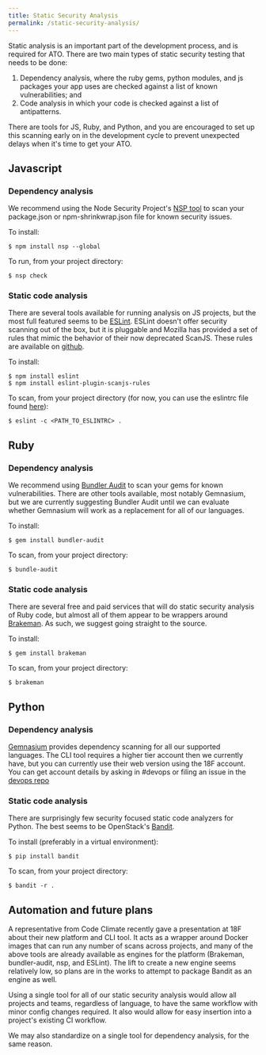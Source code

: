 ```yaml
---
title: Static Security Analysis
permalink: /static-security-analysis/
---
```


Static analysis is an important part of the development process, and is required for ATO. There are two main types of static security testing that needs to be done:

1. Dependency analysis, where the ruby gems, python modules, and js packages your app uses are checked against a list of known vulnerabilities; and
1. Code analysis in which your code is checked against a list of antipatterns.

There are tools for JS, Ruby, and Python, and you are encouraged to set up this scanning early on in the development cycle to prevent unexpected delays when it's time to get your ATO.

## Javascript

### Dependency analysis

We recommend using the Node Security Project's [NSP tool](https://nodesecurity.io/tools) to scan your package.json or npm-shrinkwrap.json file for known security issues.

To install:

    $ npm install nsp --global

To run, from your project directory:

    $ nsp check

### Static code analysis

There are several tools available for running analysis on JS projects, but the most full featured seems to be [ESLint](https://eslint.org). ESLint doesn't offer security scanning out of the box, but it is pluggable and Mozilla has provided a set of rules that mimic the behavior of their now deprecated ScanJS. These rules are available on [github](https://github.com/mozfreddyb/eslint-plugin-scanjs-rules).

To install:

    $ npm install eslint
    $ npm install eslint-plugin-scanjs-rules

To scan, from your project directory (for now, you can use the eslintrc file found [here](https://github.com/mozfreddyb/eslint-config-scanjs/blob/master/.eslintrc)):

    $ eslint -c <PATH_TO_ESLINTRC> .

## Ruby

### Dependency analysis

We recommend using [Bundler Audit](https://github/com/rubysec/bundler-audit) to scan your gems for known vulnerabilities. There are other tools available, most notably Gemnasium, but we are currently suggesting Bundler Audit until we can evaluate whether Gemnasium will work as a replacement for all of our languages.

To install:

    $ gem install bundler-audit

To scan, from your project directory:

    $ bundle-audit

### Static code analysis

There are several free and paid services that will do static security analysis of Ruby code, but almost all of them appear to be wrappers around [Brakeman](https://github.com/presidentbeef/brakeman). As such, we suggest going straight to the source.

To install:

    $ gem install brakeman

To scan, from your project directory:

    $ brakeman

## Python

### Dependency analysis

[Gemnasium](https://gemnasium.com) provides dependency scanning for all our supported languages. The CLI tool requires a higher tier account then we currently have, but you can currently use their web version using the 18F account. You can get account details by asking in #devops or filing an issue in the [devops repo](https://github.com/18F/DevOps)

### Static code analysis

There are surprisingly few security focused static code analyzers for Python.  The best seems to be OpenStack's [Bandit](https://github.com/openstack/bandit).

To install (preferably in a virtual environment):

    $ pip install bandit

To scan, from your project directory:

    $ bandit -r .

## Automation and future plans

A representative from Code Climate recently gave a presentation at 18F about their new platform and CLI tool. It acts as a wrapper around Docker images that can run any number of scans across projects, and many of the above tools are already available as engines for the platform (Brakeman, bundler-audit, nsp, and ESLint). The lift to create a new engine seems relatively low, so plans are in the works to attempt to package Bandit as an engine as well.

Using a single tool for all of our static security analysis would allow all projects and teams, regardless of language, to have the same workflow with minor config changes required. It also would allow for easy insertion into a project's existing CI workflow.

We may also standardize on a single tool for dependency analysis, for the same reason.
